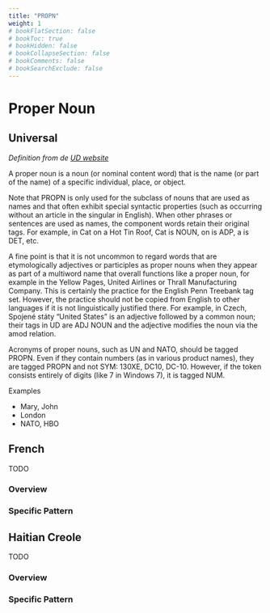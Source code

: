 ```yaml
---
title: "PROPN"
weight: 1
# bookFlatSection: false
# bookToc: true
# bookHidden: false
# bookCollapseSection: false
# bookComments: false
# bookSearchExclude: false
---
```


# Proper Noun

## Universal


*Definition from de [UD website](https://universaldependencies.org/u/pos/PROPN.html)*

A proper noun is a noun (or nominal content word) that is the name (or part of the name) of a specific individual, place, or object.

Note that PROPN is only used for the subclass of nouns that are used as names and that often exhibit special syntactic properties (such as occurring without an article in the singular in English). When other phrases or sentences are used as names, the component words retain their original tags. For example, in Cat on a Hot Tin Roof, Cat is NOUN, on is ADP, a is DET, etc.

A fine point is that it is not uncommon to regard words that are etymologically adjectives or participles as proper nouns when they appear as part of a multiword name that overall functions like a proper noun, for example in the Yellow Pages, United Airlines or Thrall Manufacturing Company. This is certainly the practice for the English Penn Treebank tag set. However, the practice should not be copied from English to other languages if it is not linguistically justified there. For example, in Czech, Spojené státy “United States” is an adjective followed by a common noun; their tags in UD are ADJ NOUN and the adjective modifies the noun via the amod relation.

Acronyms of proper nouns, such as UN and NATO, should be tagged PROPN. Even if they contain numbers (as in various product names), they are tagged PROPN and not SYM: 130XE, DC10, DC-10. However, if the token consists entirely of digits (like 7 in Windows 7), it is tagged NUM.

Examples
- Mary, John
- London
- NATO, HBO



## French

TODO
### Overview

### Specific Pattern




## Haitian Creole

TODO
### Overview

### Specific Pattern


